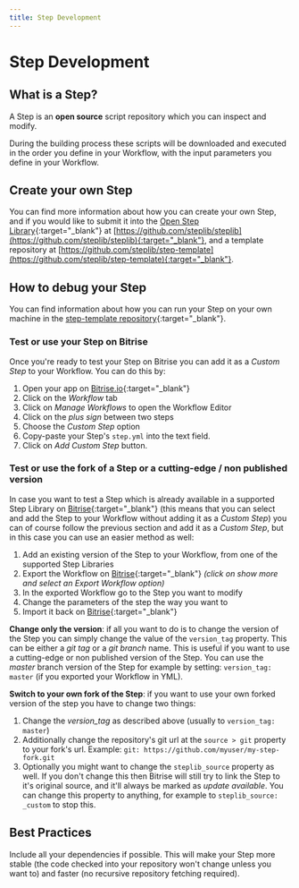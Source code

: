 ```yaml
---
title: Step Development
---
```


# Step Development

## What is a Step?

A Step is an **open source** script repository which you can inspect and modify.

During the building process these scripts will be downloaded and executed
in the order you define in your Workflow, with the input parameters
you define in your Workflow.


## Create your own Step

You can find more information about how you can create
your own Step, and if you would like to submit it into
the [Open Step Library](http://www.steplib.com/){:target="_blank"}
at [https://github.com/steplib/steplib](https://github.com/steplib/steplib){:target="_blank"},
and a template repository at [https://github.com/steplib/step-template](https://github.com/steplib/step-template){:target="_blank"}.


## How to debug your Step

You can find information about how you can run your Step on your
own machine in the [step-template repository](https://github.com/steplib/step-template){:target="_blank"}.


### Test or use your Step on Bitrise

Once you're ready to test your Step on Bitrise you can
add it as a *Custom Step* to your Workflow. You can do this by:

1. Open your app on [Bitrise.io](https://www.bitrise.io/){:target="_blank"}
2. Click on the *Workflow* tab
3. Click on *Manage Workflows* to open the Workflow Editor
4. Click on the *plus sign* between two steps
5. Choose the *Custom Step* option
6. Copy-paste your Step's `step.yml` into the text field.
7. Click on *Add Custom Step* button.


### Test or use the fork of a Step or a cutting-edge / non published version

In case you want to test a Step which is already available in a supported
Step Library on [Bitrise](https://www.bitrise.io/){:target="_blank"} (this
means that you can select and add the Step to your Workflow
without adding it as a *Custom Step*) you can of course follow the
previous section and add it as a *Custom Step*, but in this case you
can use an easier method as well:

1. Add an existing version of the Step to your Workflow, from one of the supported Step Libraries
2. Export the Workflow on [Bitrise](https://www.bitrise.io/){:target="_blank"} *(click on show more and select an Export Workflow option)*
3. In the exported Workflow go to the Step you want to modify
4. Change the parameters of the step the way you want to
5. Import it back on [Bitrise](https://www.bitrise.io/){:target="_blank"}

**Change only the version**: if all you want to do is to change the
version of the Step you can simply change the value of the `version_tag` property.
This can be either a *git tag* or a *git branch* name.
This is useful if you want to use a cutting-edge or non published version of the Step.
You can use the *master* branch version of the Step for example by setting: `version_tag: master` (if you exported your Workflow in YML).

**Switch to your own fork of the Step**: if you want to use your own forked
version of the step you have to change two things:

1. Change the *version_tag* as described above (usually to `version_tag: master`)
2. Additionally change the repository's git url at the `source > git` property to your fork's url. Example: `git: https://github.com/myuser/my-step-fork.git`
3. Optionally you might want to change the `steplib_source` property as well. If you don't change this then Bitrise will still try to link the Step to it's original source, and it'll always be marked as *update available*. You can change this property to anything, for example to `steplib_source: _custom` to stop this.


## Best Practices

Include all your dependencies if possible.
This will make your Step more stable (the code checked into your
repository won't change unless you want to) and faster
(no recursive repository fetching required).
